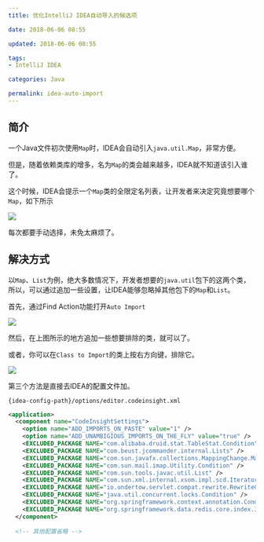 ```yaml
---
title: 优化IntelliJ IDEA自动导入的候选项

date: 2018-06-06 08:55

updated: 2018-06-06 08:55

tags:
- IntelliJ IDEA

categories: Java

permalink: idea-auto-import
---
```


## 简介

一个Java文件初次使用`Map`时，IDEA会自动引入`java.util.Map`，非常方便。

但是，随着依赖类库的增多，名为`Map`的类会越来越多，IDEA就不知道该引入谁了。

这个时候，IDEA会提示一个`Map`类的全限定名列表，让开发者来决定究竟想要哪个`Map`，如下所示

![](/images/idea-auto-import-1.png)

每次都要手动选择，未免太麻烦了。



## 解决方式

以`Map`、`List`为例，绝大多数情况下，开发者想要的`java.util`包下的这两个类，所以，可以通过追加一些设置，让IDEA能够忽略掉其他包下的`Map`和`List`。



首先，通过Find Action功能打开`Auto Import`

![](/images/idea-auto-import-2.png)



然后，在上图所示的地方追加一些想要排除的类，就可以了。



或者，你可以在`Class to Import`的类上按右方向键，排除它。

![](/images/idea-auto-import-3.png)



第三个方法是直接去IDEA的配置文件加。

`{idea-config-path}/options/editor.codeinsight.xml`

~~~xml
<application>
  <component name="CodeInsightSettings">
    <option name="ADD_IMPORTS_ON_PASTE" value="1" />
    <option name="ADD_UNAMBIGIOUS_IMPORTS_ON_THE_FLY" value="true" />
    <EXCLUDED_PACKAGE NAME="com.alibaba.druid.stat.TableStat.Condition" />
    <EXCLUDED_PACKAGE NAME="com.beust.jcommander.internal.Lists" />
    <EXCLUDED_PACKAGE NAME="com.sun.javafx.collections.MappingChange.Map" />
    <EXCLUDED_PACKAGE NAME="com.sun.mail.imap.Utility.Condition" />
    <EXCLUDED_PACKAGE NAME="com.sun.tools.javac.util.List" />
    <EXCLUDED_PACKAGE NAME="com.sun.xml.internal.xsom.impl.scd.Iterators.Map" />
    <EXCLUDED_PACKAGE NAME="io.undertow.servlet.compat.rewrite.RewriteCond.Condition" />
    <EXCLUDED_PACKAGE NAME="java.util.concurrent.locks.Condition" />
    <EXCLUDED_PACKAGE NAME="org.springframework.context.annotation.Condition" />
    <EXCLUDED_PACKAGE NAME="org.springframework.data.redis.core.index.IndexDefinition.Condition" />
  </component>
  
  <!-- 其他配置省略 -->
~~~

